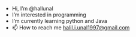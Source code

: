 - Hi, I’m @hallunal
- I’m interested in programming
- I’m currently learning python and Java
- 📫 How to reach me halil.i.unal1997@gmail.com

<!---
hallunal/hallunal is a ✨ special ✨ repository because its `README.md` (this file) appears on your GitHub profile.
You can click the Preview link to take a look at your changes.
--->
